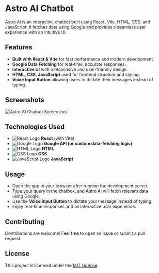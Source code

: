 # Astro AI Chatbot

Astro AI is an interactive chatbot built using React, Vite, HTML, CSS, and JavaScript. It fetches data using Google and provides a seamless user experience with an intuitive UI.

## Features

- **Built with React & Vite** for fast performance and modern development.
- **Google Data Fetching** for real-time, accurate responses.
- **Interactive UI** with a responsive and user-friendly design.
- **HTML, CSS, JavaScript** used for frontend structure and styling.
- **Voice Input Button** allowing users to dictate their messages instead of typing.

## Screenshots

![Astro AI Chatbot Screenshot](path_to_screenshot.png)

## Technologies Used

- ![React Logo](path_to_react_logo.png) **React** (with Vite)
- ![Google Logo](path_to_google_logo.png) **Google API (or custom data-fetching logic)**
- ![HTML Logo](path_to_html_logo.png) **HTML**
- ![CSS Logo](path_to_css_logo.png) **CSS**
- ![JavaScript Logo](path_to_js_logo.png) **JavaScript**

## Usage

- Open the app in your browser after running the development server.
- Type your query in the chatbox, and Astro AI will fetch relevant data using Google.
- Use the **Voice Input Button** to dictate your message instead of typing.
- Enjoy real-time responses and an interactive user experience.

## Contributing

Contributions are welcome! Feel free to open an issue or submit a pull request.

## License

This project is licensed under the [MIT License](MIT-LICENSE).
